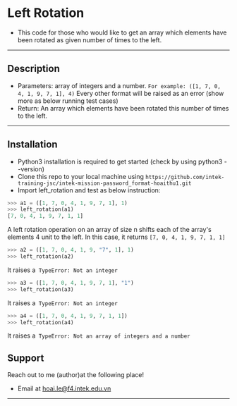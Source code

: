 
# Left Rotation

- This code for those who would like to get an array which elements have been rotated as given number of times to the left.
---

## Description

- Parameters: array of integers and a number.
`For example: ([1, 7, 0, 4, 1, 9, 7, 1], 4)`
Every other format will be raised as an error (show more as below running test cases)
- Return: An array which elements have been rotated this number of times to the left.
---

## Installation

- Python3 installation is required to get started (check by using python3 --version)
- Clone this repo to your local machine using `https://github.com/intek-training-jsc/intek-mission-password_format-hoaithu1.git`
- Import left_rotation and test as below instruction:

```python
>>> a1 = ([1, 7, 0, 4, 1, 9, 7, 1], 1)
>>> left_rotation(a1)
[7, 0, 4, 1, 9, 7, 1, 1]
```
A left rotation operation on an array of size n shifts each of the array's elements 4 unit to the left. In this case, it returns `[7, 0, 4, 1, 9, 7, 1, 1]`

```python
>>> a2 = ([1, 7, 0, 4, 1, 9, "7", 1], 1)
>>> left_rotation(a2)
```
It raises a` TypeError: Not an integer`

```python
>>> a3 = ([1, 7, 0, 4, 1, 9, 7, 1], "1")
>>> left_rotation(a3)
```
It raises a` TypeError: Not an integer`

```python
>>> a4 = ([1, 7, 0, 4, 1, 9, 7, 1, 1])
>>> left_rotation(a4)
```
It raises a` TypeError: Not an array of integers and a number`


## Support

Reach out to me (author)at the following place!

- Email at hoai.le@f4.intek.edu.vn
---
